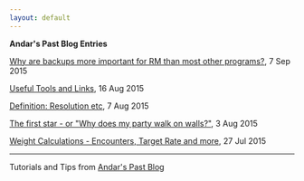 ```yaml
---
layout: default
---
```


**Andar's Past Blog Entries**

[Why are backups more important for RM than most other programs?](./backups.html), 7 Sep 2015

[Useful Tools and Links](./tools-links.html), 16 Aug 2015

[Definition: Resolution etc](./resolution.html), 7 Aug 2015

[The first star - or "Why does my party walk on walls?"](./first-star.html), 3 Aug 2015

[Weight Calculations - Encounters, Target Rate and more](./weight-calc.html), 27 Jul 2015

* * *

Tutorials and Tips from [Andar's Past Blog](https://forums.rpgmakerweb.com/index.php?members/andar.11882/)